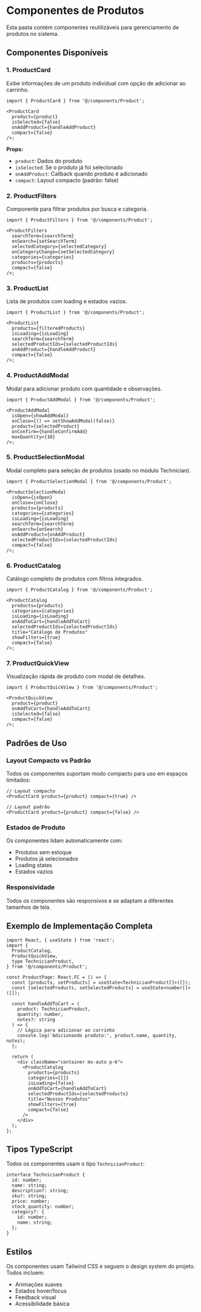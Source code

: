 # Componentes de Produtos

Esta pasta contém componentes reutilizáveis para gerenciamento de produtos no sistema.

## Componentes Disponíveis

### 1. ProductCard

Exibe informações de um produto individual com opção de adicionar ao carrinho.

```tsx
import { ProductCard } from '@/components/Product';

<ProductCard
  product={product}
  isSelected={false}
  onAddProduct={handleAddProduct}
  compact={false}
/>;
```

**Props:**

- `product`: Dados do produto
- `isSelected`: Se o produto já foi selecionado
- `onAddProduct`: Callback quando produto é adicionado
- `compact`: Layout compacto (padrão: false)

### 2. ProductFilters

Componente para filtrar produtos por busca e categoria.

```tsx
import { ProductFilters } from '@/components/Product';

<ProductFilters
  searchTerm={searchTerm}
  onSearch={setSearchTerm}
  selectedCategory={selectedCategory}
  onCategoryChange={setSelectedCategory}
  categories={categories}
  products={products}
  compact={false}
/>;
```

### 3. ProductList

Lista de produtos com loading e estados vazios.

```tsx
import { ProductList } from '@/components/Product';

<ProductList
  products={filteredProducts}
  isLoading={isLoading}
  searchTerm={searchTerm}
  selectedProductIds={selectedProductIds}
  onAddProduct={handleAddProduct}
  compact={false}
/>;
```

### 4. ProductAddModal

Modal para adicionar produto com quantidade e observações.

```tsx
import { ProductAddModal } from '@/components/Product';

<ProductAddModal
  isOpen={showAddModal}
  onClose={() => setShowAddModal(false)}
  product={selectedProduct}
  onConfirm={handleConfirmAdd}
  maxQuantity={10}
/>;
```

### 5. ProductSelectionModal

Modal completo para seleção de produtos (usado no módulo Technician).

```tsx
import { ProductSelectionModal } from '@/components/Product';

<ProductSelectionModal
  isOpen={isOpen}
  onClose={onClose}
  products={products}
  categories={categories}
  isLoading={isLoading}
  searchTerm={searchTerm}
  onSearch={onSearch}
  onAddProduct={onAddProduct}
  selectedProductIds={selectedProductIds}
  compact={false}
/>;
```

### 6. ProductCatalog

Catálogo completo de produtos com filtros integrados.

```tsx
import { ProductCatalog } from '@/components/Product';

<ProductCatalog
  products={products}
  categories={categories}
  isLoading={isLoading}
  onAddToCart={handleAddToCart}
  selectedProductIds={selectedProductIds}
  title="Catálogo de Produtos"
  showFilters={true}
  compact={false}
/>;
```

### 7. ProductQuickView

Visualização rápida de produto com modal de detalhes.

```tsx
import { ProductQuickView } from '@/components/Product';

<ProductQuickView
  product={product}
  onAddToCart={handleAddToCart}
  isSelected={false}
  compact={false}
/>;
```

## Padrões de Uso

### Layout Compacto vs Padrão

Todos os componentes suportam modo compacto para uso em espaços limitados:

```tsx
// Layout compacto
<ProductCard product={product} compact={true} />

// Layout padrão
<ProductCard product={product} compact={false} />
```

### Estados de Produto

Os componentes lidam automaticamente com:

- Produtos sem estoque
- Produtos já selecionados
- Loading states
- Estados vazios

### Responsividade

Todos os componentes são responsivos e se adaptam a diferentes tamanhos de tela.

## Exemplo de Implementação Completa

```tsx
import React, { useState } from 'react';
import {
  ProductCatalog,
  ProductQuickView,
  type TechnicianProduct,
} from '@/components/Product';

const ProductPage: React.FC = () => {
  const [products, setProducts] = useState<TechnicianProduct[]>([]);
  const [selectedProducts, setSelectedProducts] = useState<number[]>([]);

  const handleAddToCart = (
    product: TechnicianProduct,
    quantity: number,
    notes?: string
  ) => {
    // Lógica para adicionar ao carrinho
    console.log('Adicionando produto:', product.name, quantity, notes);
  };

  return (
    <div className="container mx-auto p-6">
      <ProductCatalog
        products={products}
        categories={[]}
        isLoading={false}
        onAddToCart={handleAddToCart}
        selectedProductIds={selectedProducts}
        title="Nossos Produtos"
        showFilters={true}
        compact={false}
      />
    </div>
  );
};
```

## Tipos TypeScript

Todos os componentes usam o tipo `TechnicianProduct`:

```tsx
interface TechnicianProduct {
  id: number;
  name: string;
  description?: string;
  sku?: string;
  price: number;
  stock_quantity: number;
  category?: {
    id: number;
    name: string;
  };
}
```

## Estilos

Os componentes usam Tailwind CSS e seguem o design system do projeto. Todos incluem:

- Animações suaves
- Estados hover/focus
- Feedback visual
- Acessibilidade básica

